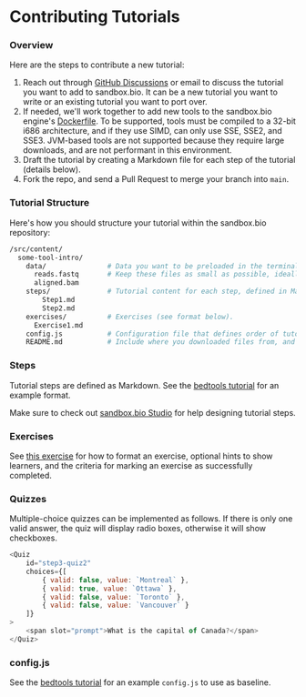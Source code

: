 # Contributing Tutorials

### Overview

Here are the steps to contribute a new tutorial:

1. Reach out through [GitHub Discussions](https://github.com/sandbox-bio/sandbox.bio/discussions) or email to discuss the tutorial you want to add to sandbox.bio. It can be a new tutorial you want to write or an existing tutorial you want to port over.
2. If needed, we'll work together to add new tools to the sandbox.bio engine's [Dockerfile](https://github.com/sandbox-bio/v86/blob/master/tools/docker/debian/Dockerfile). To be supported, tools must be compiled to a 32-bit i686 architecture, and if they use SIMD, can only use SSE, SSE2, and SSE3. JVM-based tools are not supported because they require large downloads, and are not performant in this environment.
3. Draft the tutorial by creating a Markdown file for each step of the tutorial (details below).
4. Fork the repo, and send a Pull Request to merge your branch into `main`.

### Tutorial Structure

Here's how you should structure your tutorial within the sandbox.bio repository:

```bash
/src/content/
  some-tool-intro/
    data/               # Data you want to be preloaded in the terminal when the tutorial loads.
      reads.fastq       # Keep these files as small as possible, ideally < 100KB if possible.
      aligned.bam
    steps/              # Tutorial content for each step, defined in Markdown format (see format below).
        Step1.md
        Step2.md
    exercises/          # Exercises (see format below).
      Exercise1.md
    config.js           # Configuration file that defines order of tutorial steps, and other metadata.
    README.md           # Include where you downloaded files from, and how/if they were processed (optional).
```

### Steps

Tutorial steps are defined as Markdown. See the [bedtools tutorial](https://raw.githubusercontent.com/sandbox-bio/sandbox.bio/main/src/content/bedtools-intro/steps/Step12.md) for an example format.

Make sure to check out [sandbox.bio Studio](https://sandbox.bio/studio) for help designing tutorial steps.

### Exercises

See [this exercise](https://raw.githubusercontent.com/sandbox-bio/sandbox.bio/b3174e01e25c48c1bf655e894626eb0a09c88992/src/content/debugging-puzzles/steps/PuzzleBedSpaces.md) for how to format an exercise, optional hints to show learners, and the criteria for marking an exercise as successfully completed.

### Quizzes

Multiple-choice quizzes can be implemented as follows. If there is only one valid answer, the quiz will display radio boxes, otherwise it will show checkboxes.

```js
<Quiz
	id="step3-quiz2"
	choices={[
		{ valid: false, value: `Montreal` },
		{ valid: true, value: `Ottawa` },
		{ valid: false, value: `Toronto` },
		{ valid: false, value: `Vancouver` }
	]}
>
	<span slot="prompt">What is the capital of Canada?</span>
</Quiz>
```

### config.js

See the [bedtools tutorial](https://github.com/sandbox-bio/sandbox.bio/blob/main/src/content/bedtools-intro/config.js) for an example `config.js` to use as baseline.
